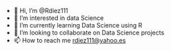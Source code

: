 - 👋 Hi, I’m @Rdiez111
- 👀 I’m interested in data Science
- 🌱 I’m currently learning Data Science using R
- 💞️ I’m looking to collaborate on Data Science projects
- 📫 How to reach me rdiez111@yahoo.es

<!---
Rdiez111/Rdiez111 is a ✨ special ✨ repository because its `README.md` (this file) appears on your GitHub profile.
You can click the Preview link to take a look at your changes.
--->
